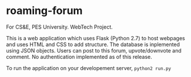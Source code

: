 # roaming-forum
For CS&amp;E, PES University. WebTech Project.

This is a web application which uses Flask (Python 2.7) to host webpages and uses HTML and CSS to add structure. The database is inplemented using JSON objects. Users can post to this forum, upvote/downvote and comment. No authentication implemented as of this release.

To run the application on your developement server,
```python2 run.py```